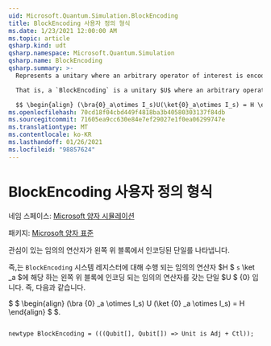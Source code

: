```yaml
---
uid: Microsoft.Quantum.Simulation.BlockEncoding
title: BlockEncoding 사용자 정의 형식
ms.date: 1/23/2021 12:00:00 AM
ms.topic: article
qsharp.kind: udt
qsharp.namespace: Microsoft.Quantum.Simulation
qsharp.name: BlockEncoding
qsharp.summary: >-
  Represents a unitary where an arbitrary operator of interest is encoded in the top-left block.

  That is, a `BlockEncoding` is a unitary $U$ where an arbitrary operator $H$ of interest that acts on the system register `s` is encoded in the top- left block corresponding to auxiliary state $\ket{0}_a$. That is,

  $$ \begin{align} (\bra{0}_a\otimes I_s)U(\ket{0}_a\otimes I_s) = H \end{align} $$.
ms.openlocfilehash: 70cd18f04cbd449f4818ba3b40580303137f84db
ms.sourcegitcommit: 71605ea9cc630e84e7ef29027e1f0ea06299747e
ms.translationtype: MT
ms.contentlocale: ko-KR
ms.lasthandoff: 01/26/2021
ms.locfileid: "98857624"
---
```

# <a name="blockencoding-user-defined-type"></a>BlockEncoding 사용자 정의 형식

네임 스페이스: [Microsoft 양자 시뮬레이션](xref:Microsoft.Quantum.Simulation)

패키지: [Microsoft 양자 표준](https://nuget.org/packages/Microsoft.Quantum.Standard)


관심이 있는 임의의 연산자가 왼쪽 위 블록에서 인코딩된 단일를 나타냅니다.

즉,는 `BlockEncoding` 시스템 레지스터에 대해 수행 되는 임의의 연산자 $H $ `s` \ket _a $에 해당 하는 왼쪽 위 블록에 인코딩 되는 임의의 연산자를 갖는 단일 $U $ {0} 입니다. 즉, 다음과 같습니다.

$ $ \begin{align} (\bra {0} _a \otimes I_s) U (\ket {0} _a \otimes I_s) = H \end{align} $ $.

```qsharp

newtype BlockEncoding = (((Qubit[], Qubit[]) => Unit is Adj + Ctl));
```

